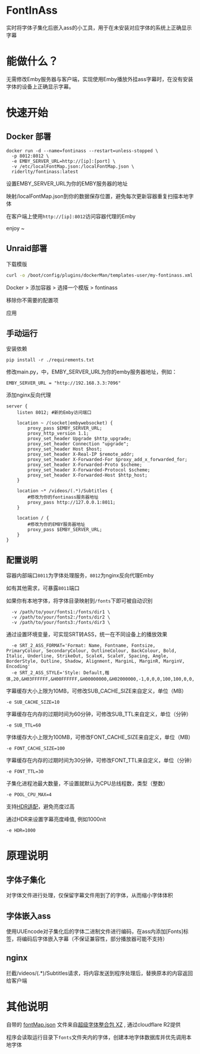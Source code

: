 # FontInAss

实时将字体子集化后嵌入ass的小工具，用于在未安装对应字体的系统上正确显示字幕 

# 能做什么？

无需修改Emby服务器与客户端，实现使用Emby播放外挂ass字幕时，在没有安装字体的设备上正确显示字幕。

# 快速开始

## Docker 部署

```
docker run -d --name=fontinass --restart=unless-stopped \
  -p 8012:8012 \
  -e EMBY_SERVER_URL=http://[ip]:[port] \
  -v /etc/localFontMap.json:/localFontMap.json \
  riderlty/fontinass:latest
```
设置EMBY_SERVER_URL为你的EMBY服务器的地址

映射/localFontMap.json到你的数据保存位置，避免每次更新容器重复扫描本地字体

在客户端上使用`http://[ip]:8012`访问容器代理的Emby

enjoy ~

## Unraid部署

下载模版
``` sh
curl -o /boot/config/plugins/dockerMan/templates-user/my-fontinass.xml  https://raw.githubusercontent.com/RiderLty/fontInAss/refs/heads/main/my-fontinass.xml
```
Docker > 添加容器 > 选择一个模版 > fontinass

移除你不需要的配置项

应用
## 手动运行

安装依赖
```
pip install -r ./requirements.txt
```
修改main.py，中，EMBY_SERVER_URL为你的emby服务器地址，例如：
```
EMBY_SERVER_URL = "http://192.168.3.3:7096"
```
添加nginx反向代理
```
server {
    listen 8012; #新的Emby访问端口
    
    location ~ /(socket|embywebsocket) {
        proxy_pass $EMBY_SERVER_URL;
        proxy_http_version 1.1;
        proxy_set_header Upgrade $http_upgrade;
        proxy_set_header Connection "upgrade";
        proxy_set_header Host $host;
        proxy_set_header X-Real-IP $remote_addr;
        proxy_set_header X-Forwarded-For $proxy_add_x_forwarded_for;
        proxy_set_header X-Forwarded-Proto $scheme;
        proxy_set_header X-Forwarded-Protocol $scheme;
        proxy_set_header X-Forwarded-Host $http_host;
    }

    location ~* /videos/(.*)/Subtitles {
        #修改为你的fontinass服务器地址
        proxy_pass http://127.0.0.1:8011;
    }

    location / {
        #修改为你的EMBY服务器地址
        proxy_pass $EMBY_SERVER_URL;
    }
}
```

## 配置说明

容器内部端口`8011`为字体处理服务，`8012`为nginx反向代理Emby

如有其他需求，可暴露`8011`端口

如果你有本地字体，将字体目录映射到`/fonts`下即可被自动识别

```
  -v /path/to/your/fonts1:/fonts/dir1 \
  -v /path/to/your/fonts2:/fonts/dir2 \
  -v /path/to/your/fonts3:/fonts/dir3 \
```

通过设置环境变量，可实现SRT转ASS，统一在不同设备上的播放效果
```
  -e SRT_2_ASS_FORMAT='Format: Name, Fontname, Fontsize, PrimaryColour, SecondaryColour, OutlineColour, BackColour, Bold, Italic, Underline, StrikeOut, ScaleX, ScaleY, Spacing, Angle, BorderStyle, Outline, Shadow, Alignment, MarginL, MarginR, MarginV, Encoding'
  -e SRT_2_ASS_STYLE='Style: Default,楷体,20,&H03FFFFFF,&H00FFFFFF,&H00000000,&H02000000,-1,0,0,0,100,100,0,0,1,2,0,2,10,10,10,1'
```

字幕缓存大小上限为10MB，可修改SUB_CACHE_SIZE来自定义，单位（MB）
```
-e SUB_CACHE_SIZE=10
```

字幕缓存在内存的过期时间为60分钟，可修改SUB_TTL来自定义，单位（分钟）
```
-e SUB_TTL=60
```

字体缓存大小上限为100MB，可修改FONT_CACHE_SIZE来自定义，单位（MB）
```
-e FONT_CACHE_SIZE=100
```

字幕缓存在内存的过期时间为30分钟，可修改FONT_TTL来自定义，单位（分钟）
```
-e FONT_TTL=30
```

子集化进程池最大数量，不设置就默认为CPU总线程数，类型（整数）
```
-e POOL_CPU_MAX=4
```

支持[HDR适配](https://github.com/yyymeow/ssaHdrify)，避免亮度过高

通过HDR来设置字幕亮度峰值, 例如1000nit
```
-e HDR=1000
```



# 原理说明

## 字体子集化

对字体文件进行处理，仅保留字幕文件用到了的字体，从而缩小字体体积

## 字体嵌入ass
使用UUEncode对子集化后的字体二进制文件进行编码，在ass内添加[Fonts]标签，将编码后字体嵌入字幕（不保证兼容性，部分播放器可能不支持）

## nginx

拦截/videos/(.*)/Subtitles请求，将内容发送到程序处理后，替换原本的内容返回给客户端

# 其他说明

自带的 [fontMap.json](https://github.com/RiderLty/fontInAss/blob/main/fontMap.json) 文件来自[超级字体整合包 XZ](https://vcb-s.com/archives/1114) , 通过cloudflare R2提供

程序会读取运行目录下`fonts`文件夹内的字体，创建本地字体数据库并优先调用本地字体
